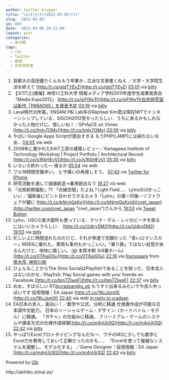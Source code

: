 ```yaml
---
author: twitter-blogger
title: "\n\t\t\t\t2012-03-05\t\t"
slug: '2012-03-05'
id: 809
date: '2012-03-06 20:31:00'
layout: post
categories:
  - 未分類
tags:
  - t2b
  - Twitter
  - 教育
  - 白井研究室
---
```


<div xmlns:georss="http://www.georss.org/georss">

1.  <span><span>首都大の高田健介くんももう卒業か…立派な文章書くねえ ／大学・大学院生活を終えて [http://t.co/gidTYEyZ](http://t.co/gidTYEyZ)</span> <span>[<span>03:01</span>](http://twitter.com/o_ob/status/176668864661307392) <span>via [bitly](http://bit.ly)</span></span></span>
2.  <span><span>【3/17(土)開催】神奈川工科大学 情報メディア学科2011年度学生成果発表会 「Media Expo2012」 [http://t.co/sjFtNvTt](http://t.co/sjFtNvTt)白井研究室は新作「PARAOKE」を発表予定</span> <span>[<span>03:19</span>](http://twitter.com/o_ob/status/176673205791105024) <span>via [bitly](http://bit.ly)</span></span></span>
3.  <span><span>Laval時代の所属，ENSAM P&I Lab卒のRaphael Kim君は現在MITでインターンシップしている．SIGCHI2012受かったらしい．うちに来るかもしれなかった人物だけに，惜しいね！／SPrAyCE on Vimeo [http://t.co/lmIv7OMv](http://t.co/lmIv7OMv)</span> <span>[<span>03:59</span>](http://twitter.com/o_ob/status/176683405075943425) <span>via [bitly](http://bit.ly)</span></span></span>
4.  <span><span>やばい Google Apps Scriptが面白すぎる もうPHP(LAMP)には戻れないなあ…</span> <span>[<span>04:05</span>](http://twitter.com/o_ob/status/176684756665245698) <span>via web</span></span></span>
5.  <span><span>2008年に書かれたKAIT工房の建築レビュー／Kanagawa Institute of Technology Workshop | Project Portfolio | Architectural Record [http://t.co/s1KkHEvV](http://t.co/s1KkHEvV)</span> <span>[<span>05:35</span>](http://twitter.com/o_ob/status/176707586580692993) <span>via [bitly](http://bit.ly)</span></span></span>
6.  <span><span>いろいろ終わった― 帰るか</span> <span>[<span>05:54</span>](http://twitter.com/o_ob/status/176712214512812034) <span>via web</span></span></span>
7.  <span><span>フル18時間労働辛い。 ヒザ痛いの再発しそう。</span> <span>[<span>07:43</span>](http://twitter.com/o_ob/status/176739723312766978) <span>via [Twitter for iPhone](http://twitter.com/#!/download/iphone)</span></span></span>
8.  <span><span>研究活動を通して価値創造→雇用創出なう</span> <span>[<span>19:27</span>](http://twitter.com/o_ob/status/176916805976203264) <span>via web</span></span></span>
9.  <span><span>「光照射野撮影」?? 「光線空間」だよね？Light Field…． LytroのUIかっこいい ／撮影後にピント合わせできるカメラ「Lytro」の第一印象--ソフトウェアが鍵に [http://t.co/kNrmQsKx](http://t.co/kNrmQsKx)@[cnet_japan](http://twitter.com/cnet_japan "cnet_japan")さんから</span> <span>[<span>19:53</span>](http://twitter.com/o_ob/status/176923320728567808) <span>via [Tweet Button](http://twitter.com/tweetbutton)</span></span></span>
10.  <span><span>Lytro，USCの某大御所も使っている．マリナ・デル・レイのビーチを取るにはいいカメラらしい． [http://t.co/Ui4ry5M2](http://t.co/Ui4ry5M2)</span> <span>[<span>19:53</span>](http://twitter.com/o_ob/status/176923514597679104) <span>via [bitly](http://bit.ly)</span></span></span>
11.  <span><span>忙しい上に時間送れたのだけど、それが幸運で念願だった「青いロマンスカー」MSE6に乗れた。車両も車内もかっこいい。「乗り鉄」ではない自覚があるんだけど、地味に嬉しい。 (@ 本厚木駅 3/4番ホーム) [http://t.co/0TKajG5u](http://t.co/0TKajG5u)</span> <span>[<span>22:16</span>](http://twitter.com/o_ob/status/176959499121332224) <span>via [foursquare](http://foursquare.com)</span> from [厚木市, 神奈川県<span></span>](http://maps.google.com/maps?q=35.439425,139.364412)</span></span>
12.  <span><span>ひょんなことからThe Sims SocialはPlayfishであることを知った．日本法人はないのかな／Playfish: Play Social games with your friends on Facebook [http://t.co/bm7ZlwqF](http://t.co/bm7ZlwqF)</span> <span>[<span>22:37</span>](http://twitter.com/o_ob/status/176964657922310144) <span>via [bitly](http://bit.ly)</span></span></span>
13.  <span><span>おお，すばらしい RT@[cradsan](http://twitter.com/cradsan "cradsan")@[o_ob](http://twitter.com/o_ob "o_ob") もうすぐ出来るみたいで今求人中っぽいです 採用情報｜EA Japan [http://t.co/1KcJsm0I](http://t.co/1KcJsm0I)</span> <span>[<span>22:40</span>](http://twitter.com/o_ob/status/176965438578761728) <span>via web</span> [in reply to cradsan](http://twitter.com/cradsan/status/176964997149233152)</span></span>
14.  <span><span>EA日本の求人，面白い！／数学や公式、分析に精通 仕様書作成が可能な日本語作文能力。 日本のソーシャルゲーム・デザイン（カードバトル・モデル）に精通。 「ガチャ」の仕組みに精通。 フリーミアム・ゲームのシステムや課金方式の仕様作成経験[http://t.co/m4nUjj3Q](http://t.co/m4nUjj3Q)</span> <span>[<span>22:42</span>](http://twitter.com/o_ob/status/176965977265811456) <span>via [bitly](http://bit.ly)</span></span></span>
15.  <span><span>やっぱりExcelプロトタイピングなんだな～．ウチのM2に少しでも数学とExcel力を教育しておいて正解だったのかも…． 「Excelを使って複雑なシステムを調整し、モデル化する」 ／Game Designer｜採用情報｜EA Japan [http://t.co/m4nUjj3Q](http://t.co/m4nUjj3Q)</span> <span>[<span>22:43</span>](http://twitter.com/o_ob/status/176966239149768705) <span>via [bitly](http://bit.ly)</span></span></span>

</div>

Powered by [t2b](http://t2b.utilz.jp/)

<div>http://akihiko.shirai.as/</div>